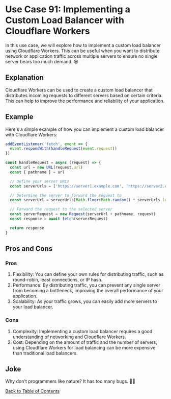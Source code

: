 # Use Case 91: Implementing a Custom Load Balancer with Cloudflare Workers

In this use case, we will explore how to implement a custom load balancer using Cloudflare Workers. This can be useful when you want to distribute network or application traffic across multiple servers to ensure no single server bears too much demand. 😎

## Explanation

Cloudflare Workers can be used to create a custom load balancer that distributes incoming requests to different servers based on certain criteria. This can help to improve the performance and reliability of your application. 

## Example

Here's a simple example of how you can implement a custom load balancer with Cloudflare Workers:

```javascript
addEventListener('fetch', event => {
  event.respondWith(handleRequest(event.request))
})

const handleRequest = async (request) => {
  const url = new URL(request.url)
  const { pathname } = url

  // Define your server URLs
  const serverUrls = ['https://server1.example.com', 'https://server2.example.com']

  // Determine the server to forward the request to
  const serverUrl = serverUrls[Math.floor(Math.random() * serverUrls.length)]

  // Forward the request to the selected server
  const serverRequest = new Request(serverUrl + pathname, request)
  const response = await fetch(serverRequest)

  return response
}
```

## Pros and Cons

### Pros

1. Flexibility: You can define your own rules for distributing traffic, such as round-robin, least connections, or IP hash.
2. Performance: By distributing traffic, you can prevent any single server from becoming a bottleneck, improving the overall performance of your application.
3. Scalability: As your traffic grows, you can easily add more servers to your load balancer.

### Cons

1. Complexity: Implementing a custom load balancer requires a good understanding of networking and Cloudflare Workers.
2. Cost: Depending on the amount of traffic and the number of servers, using Cloudflare Workers for load balancing can be more expensive than traditional load balancers.

## Joke

Why don't programmers like nature? It has too many bugs. 🐛😂

[Back to Table of Contents](table_of_contents.md)